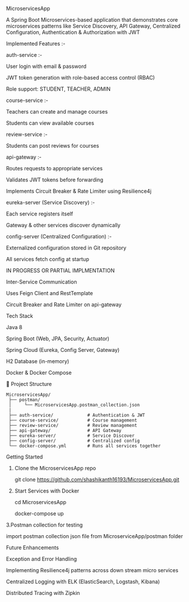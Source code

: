MicroservicesApp

A Spring Boot Microservices-based application that demonstrates core microservices patterns like Service Discovery, API Gateway, Centralized Configuration, Authentication & Authorization with JWT


Implemented Features :-

auth-service :-

User login with email & password

JWT token generation with role-based access control (RBAC)

Role support: STUDENT, TEACHER, ADMIN


course-service :-

Teachers can create and manage courses

Students can view available courses


review-service :-

Students can post reviews for courses



api-gateway :-

Routes requests to appropriate services

Validates JWT tokens before forwarding

Implements Circuit Breaker & Rate Limiter using Resilience4j


eureka-server (Service Discovery) :-

Each service registers itself

Gateway & other services discover dynamically


config-server (Centralized Configuration) :-

Externalized configuration stored in Git repository

All services fetch config at startup


IN PROGRESS OR PARTIAL IMPLMENTATION   

Inter-Service Communication

Uses Feign Client and RestTemplate

Circuit Breaker and Rate Limiter on api-gateway


Tech Stack

Java 8

Spring Boot (Web, JPA, Security, Actuator)

Spring Cloud (Eureka, Config Server, Gateway)

H2 Database (in-memory)

Docker & Docker Compose


📂 Project Structure

    MicroservicesApp/
     ├── postman/
     │     └── MicroservicesApp.postman_collection.json 
     |
     ├── auth-service/             # Authentication & JWT
     ├── course-service/           # Course management
     ├── review-service/           # Review management
     ├── api-gateway/              # API Gateway
     ├── eureka-server/            # Service Discover
     ├── config-server/            # Centralized config
     └── docker-compose.yml        # Runs all services together
   
       

   

Getting Started

1. Clone the MicroservicesApp repo

    git clone https://github.com/shashikanth16193/MicroservicesApp.git

2. Start Services with Docker

    cd MicroservicesApp
   
    docker-compose up

3.Postman collection for testing
     
   import postman collection json file from MicroserviceApp/postman folder

   


Future Enhancements

Exception and Error Handling

Implementing Resilience4j patterns across down stream micro services

Centralized Logging with ELK (ElasticSearch, Logstash, Kibana)

Distributed Tracing with Zipkin
